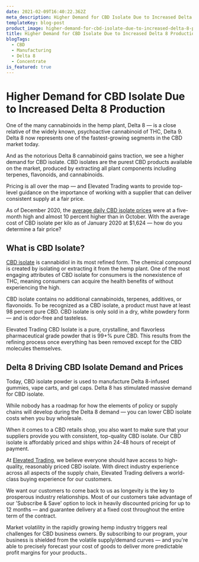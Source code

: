 ```yaml
---
date: 2021-02-09T16:40:22.362Z
meta_description: Higher Demand for CBD Isolate Due to Increased Delta 8 Production
templateKey: blog-post
product_image: higher-demand-for-cbd-isolate-due-to-increased-delta-8-production.jpg
title: Higher Demand for CBD Isolate Due to Increased Delta 8 Production
blogTags:
  - CBD
  - Manufacturing
  - Delta 8
  - Concentrate
is_featured: true
---
```

# Higher Demand for CBD Isolate Due to Increased Delta 8 Production



One of the many cannabinoids in the hemp plant, Delta 8 — is a close relative of the widely known, psychoactive cannabinoid of THC, Delta 9. Delta 8 now represents one of the fastest-growing segments in the CBD market today.

And as the notorious Delta 8 cannabinoid gains traction, we see a higher demand for CBD isolate. CBD isolates are the purest CBD products available on the market, produced by extracting all plant components including terpenes, flavonoids, and cannabinoids. 

Pricing is all over the map — and Elevated Trading wants to provide top-level guidance on the importance of working with a supplier that can deliver consistent supply at a fair price. 

As of December 2020, the [average daily CBD isolate prices](http://www.mckeany-flavell.com/cbd-isolate-pricing-rises-despite-drop-in-sales-12-23-20/) were at a five-month high and almost 10 percent higher than in October. With the average cost of CBD isolate per kilo as of January 2020 at $1,624 — how do you determine a fair price?

## What is CBD Isolate?

[CBD isolate](https://www.elevatedtrading.com/products/cbd-isolate/) is cannabidiol in its most refined form. The chemical compound is created by isolating or extracting it from the hemp plant. One of the most engaging attributes of CBD isolate for consumers is the nonexistence of THC, meaning consumers can acquire the health benefits of without experiencing the high.

CBD isolate contains no additional cannabinoids, terpenes, additives, or flavonoids. To be recognized as a CBD isolate, a product must have at least 98 percent pure CBD. CBD isolate is only sold in a dry, white powdery form — and is odor-free and tasteless. 

Elevated Trading CBD Isolate is a pure, crystalline, and flavorless pharmaceutical grade powder that is 99+% pure CBD. This results from the refining process once everything has been removed except for the CBD molecules themselves.

## Delta 8 Driving CBD Isolate Demand and Prices

Today, CBD isolate powder is used to manufacture Delta 8-infused gummies, vape carts, and gel caps. Delta 8 has stimulated massive demand for CBD isolate. 

While nobody has a roadmap for how the elements of policy or supply chains will develop during the Delta 8 demand — you can lower CBD isolate costs when you buy wholesale.

When it comes to a CBD retails shop, you also want to make sure that your suppliers provide you with consistent, top-quality CBD isolate. Our CBD isolate is affordably priced and ships within 24-48 hours of receipt of payment.

At [Elevated Trading](https://www.elevatedtrading.com/), we believe everyone should have access to high-quality, reasonably priced CBD isolate. With direct industry experience across all aspects of the supply chain, Elevated Trading delivers a world-class buying experience for our customers.

We want our customers to come back to us as longevity is the key to prosperous industry relationships. Most of our customers take advantage of our 'Subscribe & Save' option to lock in heavily discounted pricing for up to 12 months — and guarantee delivery at a fixed cost throughout the entire term of the contract.

Market volatility in the rapidly growing hemp industry triggers real challenges for CBD business owners. By subscribing to our program, your business is shielded from the volatile supply/demand curves — and you're able to precisely forecast your cost of goods to deliver more predictable profit margins for your products..